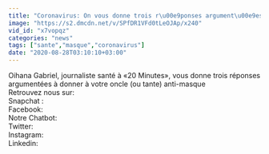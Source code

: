 ```yaml
---
title: "Coronavirus: On vous donne trois r\u00e9ponses argument\u00e9es \u00e0 donner \u00e0 votre oncle anti-masque"
image: "https://s2.dmcdn.net/v/SPfDR1VFd0tLeOJAp/x240"
vid_id: "x7vopqz"
categories: "news"
tags: ["sante","masque","coronavirus"]
date: "2020-08-28T03:10:10+03:00"
---
```

Oihana Gabriel, journaliste santé à «20 Minutes», vous donne trois réponses argumentées à donner à votre oncle (ou tante) anti-masque   <br>Retrouvez nous sur:   <br>Snapchat :    <br>Facebook:    <br>Notre Chatbot:    <br>Twitter:    <br>Instagram:    <br>Linkedin:    <br>
